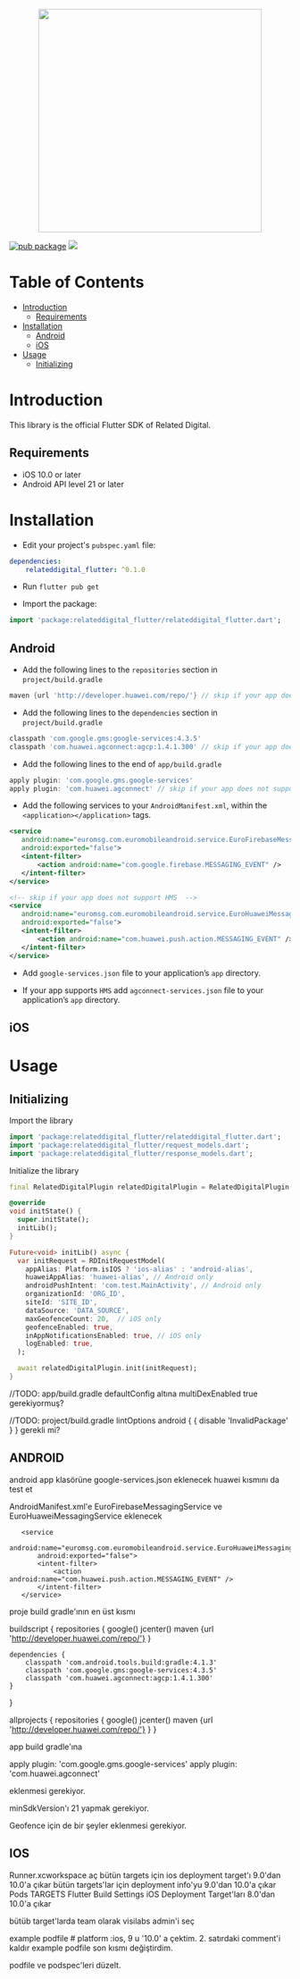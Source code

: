 <p align="center">
  <img src="https://www.relateddigital.com/i/assets/rd-2019/images/svg/related-digital-logo.svg" width="400px;"/>
</p>

[![pub package](https://img.shields.io/pub/v/relateddigital_flutter.svg)](https://pub.dartlang.org/packages/relateddigital_flutter)
<a href="https://github.com/relateddigital/relateddigital-flutter/releases">
    <img src="https://img.shields.io/github/release/CleverTap/clevertap-flutter.svg" />
</a>

# Table of Contents

- [Introduction](#Introduction)
    - [Requirements](#Requirements)
- [Installation](#Installation)
    - [Android](#Android)
    - [iOS](#iOS)
- [Usage](#Usage)
    - [Initializing](#Initializing)




# Introduction

This library is the official Flutter SDK of Related Digital.


## Requirements

- iOS 10.0 or later
- Android API level 21 or later




# Installation

- Edit your project's `pubspec.yaml` file:

```yaml
dependencies:
    relateddigital_flutter: ^0.1.0
```
- Run `flutter pub get`

- Import the package:

```dart
import 'package:relateddigital_flutter/relateddigital_flutter.dart';
```


## Android

- Add the following lines to the `repositories` section in `project/build.gradle`

```gradle
maven {url 'http://developer.huawei.com/repo/'} // skip if your app does not support HMS
```

- Add the following lines to the `dependencies` section in `project/build.gradle`

```gradle
classpath 'com.google.gms:google-services:4.3.5'
classpath 'com.huawei.agconnect:agcp:1.4.1.300' // skip if your app does not support HMS
```

- Add the following lines to the end of `app/build.gradle`

```gradle
apply plugin: 'com.google.gms.google-services'
apply plugin: 'com.huawei.agconnect' // skip if your app does not support HMS
```

- Add the following services to your `AndroidManifest.xml`, within the `<application></application>` tags.

```xml
<service
   android:name="euromsg.com.euromobileandroid.service.EuroFirebaseMessagingService"
   android:exported="false">
   <intent-filter>
       <action android:name="com.google.firebase.MESSAGING_EVENT" />
   </intent-filter>
</service>

<!-- skip if your app does not support HMS  -->
<service
   android:name="euromsg.com.euromobileandroid.service.EuroHuaweiMessagingService"
   android:exported="false">
   <intent-filter>
       <action android:name="com.huawei.push.action.MESSAGING_EVENT" />
   </intent-filter>
</service>
```

- Add `google-services.json` file to your application’s `app` directory.

- If your app supports `HMS` add `agconnect-services.json` file to your application’s `app` directory.


## iOS

















# Usage


## Initializing

Import the library

```dart
import 'package:relateddigital_flutter/relateddigital_flutter.dart';
import 'package:relateddigital_flutter/request_models.dart';
import 'package:relateddigital_flutter/response_models.dart';
```

Initialize the library

```dart
final RelatedDigitalPlugin relatedDigitalPlugin = RelatedDigitalPlugin();

@override
void initState() {
  super.initState();
  initLib();
}

Future<void> initLib() async {
  var initRequest = RDInitRequestModel(
    appAlias: Platform.isIOS ? 'ios-alias' : 'android-alias',
    huaweiAppAlias: 'huawei-alias', // Android only
    androidPushIntent: 'com.test.MainActivity', // Android only
    organizationId: 'ORG_ID',
    siteId: 'SITE_ID',
    dataSource: 'DATA_SOURCE',
    maxGeofenceCount: 20,  // iOS only
    geofenceEnabled: true,
    inAppNotificationsEnabled: true, // iOS only
    logEnabled: true,
  );

  await relatedDigitalPlugin.init(initRequest);
}
```













//TODO: app/build.gradle defaultConfig altına  multiDexEnabled true gerekiyormuş?

//TODO: project/build.gradle lintOptions android { { disable 'InvalidPackage' } } gerekli mi?















## ANDROID

android app klasörüne google-services.json eklenecek
huawei kısmını da test et

AndroidManifest.xml'e EuroFirebaseMessagingService ve EuroHuaweiMessagingService eklenecek

<service
           android:name="euromsg.com.euromobileandroid.service.EuroFirebaseMessagingService"
           android:exported="false">
           <intent-filter>
               <action android:name="com.google.firebase.MESSAGING_EVENT" />
           </intent-filter>
       </service>

       <service
           android:name="euromsg.com.euromobileandroid.service.EuroHuaweiMessagingService"
           android:exported="false">
           <intent-filter>
               <action android:name="com.huawei.push.action.MESSAGING_EVENT" />
           </intent-filter>
       </service>



proje build gradle'ının en üst kısmı

buildscript {
    repositories {
        google()
        jcenter()
        maven {url 'http://developer.huawei.com/repo/'}
    }

    dependencies {
        classpath 'com.android.tools.build:gradle:4.1.3'
        classpath 'com.google.gms:google-services:4.3.5'
        classpath 'com.huawei.agconnect:agcp:1.4.1.300'
    }
}

allprojects {
    repositories {
        google()
        jcenter()
        maven {url 'http://developer.huawei.com/repo/'}
    }
}








app build gradle'ına

apply plugin: 'com.google.gms.google-services'
apply plugin: 'com.huawei.agconnect'

eklenmesi gerekiyor.

minSdkVersion'ı 21 yapmak gerekiyor.


Geofence için de bir şeyler eklenmesi gerekiyor.







## IOS

Runner.xcworkspace aç
bütün targets için ios deployment target'ı 9.0'dan 10.0'a çıkar
bütün targets'lar için deployment info'yu 9.0'dan 10.0'a çıkar
Pods TARGETS Flutter Build Settings iOS Deployment Target'ları 8.0'dan 10.0'a çıkar

bütüb target'larda team olarak visilabs admin'i seç



example podfile # platform :ios, 9 u '10.0' a çektim.
2. satırdaki comment'i kaldır
example podfile son kısmı değiştirdim.








podfile ve podspec'leri düzelt.











<!---

## relateddigital_flutter



## Getting Started

This project is a starting point for a Flutter
[plug-in package](https://flutter.dev/developing-packages/),
a specialized package that includes platform-specific implementation code for
Android and/or iOS.

For help getting started with Flutter, view our
[online documentation](https://flutter.dev/docs), which offers tutorials,
samples, guidance on mobile development, and a full API reference.

-->